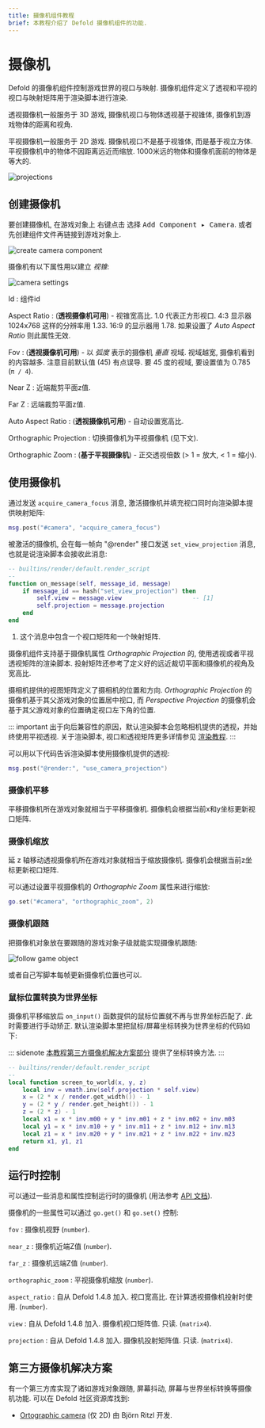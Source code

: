 ```yaml
---
title: 摄像机组件教程
brief: 本教程介绍了 Defold 摄像机组件的功能.
---
```


# 摄像机

Defold 的摄像机组件控制游戏世界的视口与映射. 摄像机组件定义了透视和平视的视口与映射矩阵用于渲染脚本进行渲染.

透视摄像机一般服务于 3D 游戏, 摄像机视口与物体透视基于视锥体, 摄像机到游戏物体的距离和视角.

平视摄像机一般服务于 2D 游戏. 摄像机视口不是基于视锥体, 而是基于视立方体. 平视摄像机中的物体不因距离远近而缩放. 1000米远的物体和摄像机面前的物体是等大的.

![projections](images/camera/projections.png)

## 创建摄像机

要创建摄像机, 在游戏对象上 <kbd>右键点击</kbd> 选择 <kbd>Add Component ▸ Camera</kbd>. 或者先创建组件文件再链接到游戏对象上.

![create camera component](images/camera/create.png)

摄像机有以下属性用以建立 *视锥*:

![camera settings](images/camera/settings.png)

Id
: 组件id

Aspect Ratio
: (**透视摄像机可用**) - 视锥宽高比. 1.0 代表正方形视口.  4:3 显示器 1024x768 这样的分辨率用 1.33. 16:9 的显示器用 1.78. 如果设置了 *Auto Aspect Ratio* 则此属性无效.

Fov
: (**透视摄像机可用**) - 以 _弧度_ 表示的摄像机 *垂直* 视域. 视域越宽, 摄像机看到的内容越多. 注意目前默认值 (45) 有点误导. 要 45 度的视域, 要设置值为 0.785 (`π / 4`).

Near Z
: 近端裁剪平面z值.

Far Z
: 远端裁剪平面z值.

Auto Aspect Ratio
: (**透视摄像机可用**) - 自动设置宽高比.

Orthographic Projection
: 切换摄像机为平视摄像机 (见下文).

Orthographic Zoom
: (**基于平视摄像机**) - 正交透视倍数 (> 1 = 放大, < 1 = 缩小).


## 使用摄像机

通过发送 `acquire_camera_focus` 消息, 激活摄像机并填充视口同时向渲染脚本提供映射矩阵:

```lua
msg.post("#camera", "acquire_camera_focus")
```

被激活的摄像机, 会在每一帧向 "@render" 接口发送 `set_view_projection` 消息, 也就是说渲染脚本会接收此消息:

```lua
-- builtins/render/default.render_script
--
function on_message(self, message_id, message)
    if message_id == hash("set_view_projection") then
        self.view = message.view                    -- [1]
        self.projection = message.projection
    end
end
```
1. 这个消息中包含一个视口矩阵和一个映射矩阵.

摄像机组件支持基于摄像机属性 *Orthographic Projection* 的, 使用透视或者平视透视矩阵的渲染脚本. 投射矩阵还参考了定义好的远近裁切平面和摄像机的视角及宽高比.

摄相机提供的视图矩阵定义了摄相机的位置和方向. *Orthographic Projection* 的摄像机基于其父游戏对象的位置居中视口, 而 *Perspective Projection* 的摄像机会基于其父游戏对象的位置确定视口左下角的位置.

::: important
出于向后兼容性的原因，默认渲染脚本会忽略相机提供的透视，并始终使用平视透视. 关于渲染脚本, 视口和透视矩阵更多详情参见 [渲染教程](/manuals/render/#default-view-projection).
:::

可以用以下代码告诉渲染脚本使用摄像机提供的透视:

```lua
msg.post("@render:", "use_camera_projection")
```


### 摄像机平移

平移摄像机所在游戏对象就相当于平移摄像机. 摄像机会根据当前x和y坐标更新视口矩阵.

### 摄像机缩放

延 z 轴移动透视摄像机所在游戏对象就相当于缩放摄像机. 摄像机会根据当前z坐标更新视口矩阵.

可以通过设置平视摄像机的 *Orthographic Zoom* 属性来进行缩放:

```lua
go.set("#camera", "orthographic_zoom", 2)
```

### 摄像机跟随

把摄像机对象放在要跟随的游戏对象子级就能实现摄像机跟随:

![follow game object](images/camera/follow.png)

或者自己写脚本每帧更新摄像机位置也可以.

### 鼠标位置转换为世界坐标

摄像机平移缩放后 `on_input()` 函数提供的鼠标位置就不再与世界坐标匹配了. 此时需要进行手动矫正. 默认渲染脚本里把鼠标/屏幕坐标转换为世界坐标的代码如下:

::: sidenote
[本教程第三方摄像机解决方案部分](/manuals/camera/#第三方摄像机解决方案) 提供了坐标转换方法.
:::

```Lua
-- builtins/render/default.render_script
--
local function screen_to_world(x, y, z)
	local inv = vmath.inv(self.projection * self.view)
	x = (2 * x / render.get_width()) - 1
	y = (2 * y / render.get_height()) - 1
	z = (2 * z) - 1
	local x1 = x * inv.m00 + y * inv.m01 + z * inv.m02 + inv.m03
	local y1 = x * inv.m10 + y * inv.m11 + z * inv.m12 + inv.m13
	local z1 = x * inv.m20 + y * inv.m21 + z * inv.m22 + inv.m23
	return x1, y1, z1
end
```


## 运行时控制
可以通过一些消息和属性控制运行时的摄像机 (用法参考 [API 文档](/ref/camera/)).

摄像机的一些属性可以通过 `go.get()` 和 `go.set()` 控制:

`fov`
: 摄像机视野 (`number`).

`near_z`
: 摄像机近端Z值 (`number`).

`far_z`
: 摄像机远端Z值 (`number`).

`orthographic_zoom`
: 平视摄像机缩放 (`number`).

`aspect_ratio`
: 自从 Defold 1.4.8 加入. 视口宽高比. 在计算透视摄像机投射时使用. (`number`).

`view`
: 自从 Defold 1.4.8 加入. 摄像机视口矩阵值. 只读. (`matrix4`).

`projection`
: 自从 Defold 1.4.8 加入. 摄像机投射矩阵值. 只读. (`matrix4`).


## 第三方摄像机解决方案

有一个第三方库实现了诸如游戏对象跟随, 屏幕抖动, 屏幕与世界坐标转换等摄像机功能. 可以在 Defold 社区资源库找到:

- [Ortographic camera](https://defold.com/assets/orthographic/) (仅 2D) 由 Björn Ritzl 开发.
